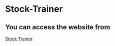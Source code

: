 # Stock-Trainer
## You can access the website from
<a href="stock-trainer.42web.io">Stock Trainer</a>
